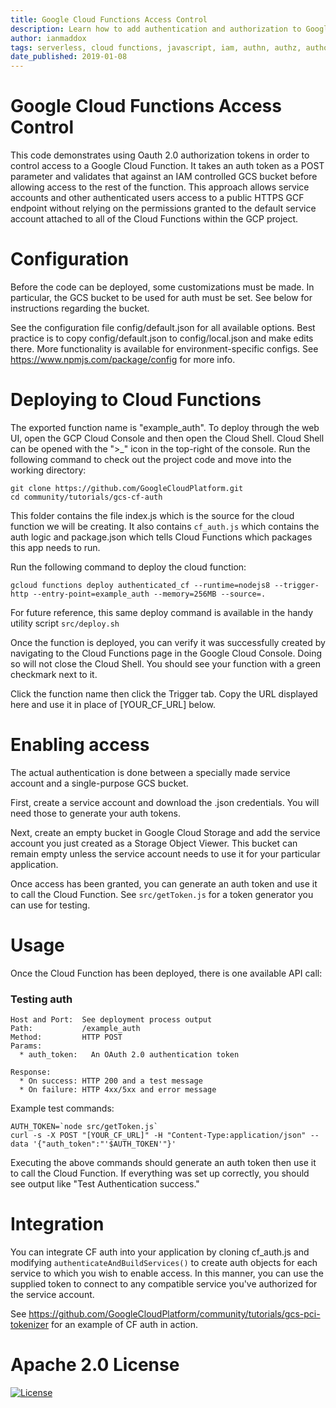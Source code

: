 ```yaml
---
title: Google Cloud Functions Access Control
description: Learn how to add authentication and authorization to Google Cloud Functions using Oauth tokens.
author: ianmaddox
tags: serverless, cloud functions, javascript, iam, authn, authz, authorization, authentication
date_published: 2019-01-08
---
```

# Google Cloud Functions Access Control
This code demonstrates using Oauth 2.0 authorization tokens in order to control access to a Google Cloud Function. It takes an auth token as a POST parameter and validates that against an IAM controlled GCS bucket before allowing access to the rest of the function. This approach allows service accounts and other authenticated users access to a public HTTPS GCF endpoint without relying on the permissions granted to the default service account attached to all of the Cloud Functions within the GCP project.

# Configuration
Before the code can be deployed, some customizations must be made. In particular, the GCS bucket to be used for auth must be set. See below for instructions regarding the bucket.

See the configuration file config/default.json for all available options. Best practice is to copy config/default.json to config/local.json and make edits there. More functionality is available for environment-specific configs. See https://www.npmjs.com/package/config for more info.

# Deploying to Cloud Functions
The exported function name is "example_auth". To deploy through the web UI, open the GCP Cloud Console and then open the Cloud Shell. Cloud Shell can be opened with the ">_" icon in the top-right of the console.
Run the following command to check out the project code and move into the working directory:

```
git clone https://github.com/GoogleCloudPlatform.git
cd community/tutorials/gcs-cf-auth
```

This folder contains the file index.js which is the source for the cloud function we will be creating. It also contains `cf_auth.js` which contains the auth logic and package.json which tells Cloud Functions which packages this app needs to run.

Run the following command to deploy the cloud function:
```
gcloud functions deploy authenticated_cf --runtime=nodejs8 --trigger-http --entry-point=example_auth --memory=256MB --source=.
```

For future reference, this same deploy command is available in the handy utility script `src/deploy.sh`

Once the function is deployed, you can verify it was successfully created by navigating to the Cloud Functions page in the Google Cloud Console. Doing so will not close the Cloud Shell. You should see your function with a green checkmark next to it.

Click the function name then click the Trigger tab. Copy the URL displayed here and use it in place of [YOUR_CF_URL] below.

# Enabling access
The actual authentication is done between a specially made service account and a single-purpose GCS bucket.

First, create a service account and download the .json credentials. You will need those to generate your auth tokens.

Next, create an empty bucket in Google Cloud Storage and add the service account you just created as a Storage Object Viewer. This bucket can remain empty unless the service account needs to use it for your particular application.

Once access has been granted, you can generate an auth token and use it to call the Cloud Function. See `src/getToken.js` for a token generator you can use for testing.

# Usage
Once the Cloud Function has been deployed, there is one available API call:
### Testing auth
```
Host and Port:  See deployment process output
Path:           /example_auth
Method:         HTTP POST
Params:
  * auth_token:   An OAuth 2.0 authentication token

Response:
  * On success: HTTP 200 and a test message
  * On failure: HTTP 4xx/5xx and error message
```

Example test commands:
```
AUTH_TOKEN=`node src/getToken.js`
curl -s -X POST "[YOUR_CF_URL]" -H "Content-Type:application/json" --data '{"auth_token":"'$AUTH_TOKEN'"}'
```

Executing the above commands should generate an auth token then use it to call the Cloud Function. If everything was set up correctly, you should see output like "Test Authentication success."

# Integration
You can integrate CF auth into your application by cloning cf_auth.js and modifying `authenticateAndBuildServices()` to create auth objects for each service to which you wish to enable access. In this manner, you can use the supplied token to connect to any compatible service you've authorized for the service account.

See https://github.com/GoogleCloudPlatform/community/tutorials/gcs-pci-tokenizer
for an example of CF auth in action.

# Apache 2.0 License
[![License](https://img.shields.io/badge/License-Apache%202.0-blue.svg)](https://opensource.org/licenses/Apache-2.0)
